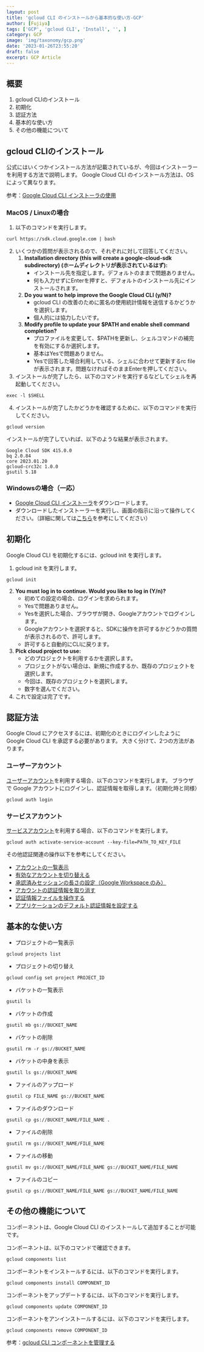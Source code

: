 ```yaml
---
layout: post
title: 'gcloud CLI のインストールから基本的な使い方-GCP'
author: [Fujiya]
tags: ['GCP', 'gcloud CLI', 'Install', '', ]
category: GCP
image: 'img/taxonomy/gcp.png'
date: '2023-01-26T23:55:20'
draft: false
excerpt: GCP Article
---
```


## 概要

1. gcloud CLIのインストール
2. 初期化
3. 認証方法
4. 基本的な使い方
5. その他の機能について

## gcloud CLIのインストール

公式にはいくつかインストール方法が記載されているが、今回はインストーラーを利用する方法で説明します。
Google Cloud CLI のインストール方法は、OSによって異なります。

参考：[Google Cloud CLI インストーラの使用](https://cloud.google.com/sdk/docs/downloads-interactive?hl=ja#linux-mac)

### MacOS / Linuxの場合

1. 以下のコマンドを実行します。
  ```bash:title=MacOS/Linux
  curl https://sdk.cloud.google.com | bash
  ```
2. いくつかの質問が表示されるので、それぞれに対して回答してください。
   1. **Installation directory (this will create a google-cloud-sdk subdirectory) (ホームディレクトリが表示されているはず):**
      - インストール先を指定します。デフォルトのままで問題ありません。
      - 何も入力せずにEnterを押すと、デフォルトのインストール先にインストールされます。
   2. **Do you want to help improve the Google Cloud CLI (y/N)?**
      - gcloud CLI の改善のために匿名の使用統計情報を送信するかどうかを選択します。
      - 個人的には協力したいです。
   3. **Modify profile to update your $PATH and enable shell command completion?**
      - プロファイルを変更して、$PATHを更新し、シェルコマンドの補完を有効にするか選択します。
      - 基本はYesで問題ありません。
      - Yesで回答した場合利用している、シェルに合わせて更新するrc fileが表示されます。問題なければそのままEnterを押してください。
3. インストールが完了したら、以下のコマンドを実行するなどしてシェルを再起動してください。
  ```bash:title=MacOS/Linux
  exec -l $SHELL
  ```
4. インストールが完了したかどうかを確認するために、以下のコマンドを実行してください。
  ```bash:title=MacOS/Linux
  gcloud version
  ```
  インストールが完了していれば、以下のような結果が表示されます。
  ```bash:title=MacOS/Linux
  Google Cloud SDK 415.0.0
  bq 2.0.84
  core 2023.01.20
  gcloud-crc32c 1.0.0
  gsutil 5.18
  ```


### Windowsの場合（一応）

- [Google Cloud CLI インストーラ](https://dl.google.com/dl/cloudsdk/channels/rapid/GoogleCloudSDKInstaller.exe?hl=ja)をダウンロードします。
- ダウンロードしたインストーラーを実行し、画面の指示に沿って操作してください。（詳細に関しては[こちら](https://cloud.google.com/sdk/docs/downloads-interactive?hl=ja#windows)を参考にしてください）

## 初期化

Google Cloud CLI を初期化するには、gcloud init を実行します。

1. gcloud init を実行します。
  ```bash:title=Command
  gcloud init
  ```
2. **You must log in to continue. Would you like to log in (Y/n)?**
   - 初めての設定の場合、ログインを求められます。
   - Yesで問題ありません。
   - Yesを選択した場合、ブラウザが開き、Googleアカウントでログインします。
   - Googleアカウントを選択すると、SDKに操作を許可するかどうかの質問が表示されるので、許可します。
   - 許可すると自動的にCLIに戻ります。
3. **Pick cloud project to use:**
   - どのプロジェクトを利用するかを選択します。
   - プロジェクトがない場合は、新規に作成するか、既存のプロジェクトを選択します。
   - 今回は、既存のプロジェクトを選択します。
   - 数字を選んでください。
4. これで設定は完了です。

## 認証方法

Google Cloud にアクセスするには、初期化のときにログインしたように Google Cloud CLI を承認する必要があります。
大きく分けて、2つの方法があります。

### ユーザーアカウント

[ユーザーアカウント](https://cloud.google.com/docs/authentication?hl=ja#user_accounts)を利用する場合、以下のコマンドを実行します。
ブラウザで Google アカウントにログインし、認証情報を取得します。（初期化時と同様）

```bash:title=Command
gcloud auth login
```

### サービスアカウント

[サービスアカウント](https://cloud.google.com/docs/authentication?hl=ja#service_accounts)を利用する場合、以下のコマンドを実行します。

```bash:title=Command
gcloud auth activate-service-account --key-file=PATH_TO_KEY_FILE
```

その他認証関連の操作以下を参考にしてください。

- [アカウントの一覧表示](https://cloud.google.com/sdk/docs/authorizing?hl=ja#list_accounts)
- [有効なアカウントを切り替える](https://cloud.google.com/sdk/docs/authorizing?hl=ja#switch_the_active_account)
- [承認済みセッションの長さの設定（Google Workspace のみ）](https://cloud.google.com/sdk/docs/authorizing?hl=ja#set_authorized_session_length_only)
- [アカウントの認証情報を取り消す](https://cloud.google.com/sdk/docs/authorizing?hl=ja#revoke_credentials_for_an_account)
- [認証情報ファイルを操作する](https://cloud.google.com/sdk/docs/authorizing?hl=ja#work_with_credential_files)
- [アプリケーションのデフォルト認証情報を設定する](https://cloud.google.com/sdk/docs/authorizing?hl=ja#set_up_application_default_credentials)

## 基本的な使い方
-  プロジェクトの一覧表示
  ```bash:title=Command
  gcloud projects list
  ```
-  プロジェクトの切り替え
  ```bash:title=Command
  gcloud config set project PROJECT_ID
  ```
-  バケットの一覧表示
  ```bash:title=Command
  gsutil ls
  ```
-  バケットの作成
  ```bash:title=Command
  gsutil mb gs://BUCKET_NAME
  ```
-  バケットの削除
  ```bash:title=Command
  gsutil rm -r gs://BUCKET_NAME
  ```
-  バケットの中身を表示
  ```bash:title=Command
  gsutil ls gs://BUCKET_NAME
  ```
-  ファイルのアップロード
  ```bash:title=Command
  gsutil cp FILE_NAME gs://BUCKET_NAME
  ```
-  ファイルのダウンロード
  ```bash:title=Command
  gsutil cp gs://BUCKET_NAME/FILE_NAME .
  ```
-  ファイルの削除
  ```bash:title=Command
  gsutil rm gs://BUCKET_NAME/FILE_NAME
  ```
-  ファイルの移動
  ```bash:title=Command
  gsutil mv gs://BUCKET_NAME/FILE_NAME gs://BUCKET_NAME/FILE_NAME
  ```
-  ファイルのコピー
  ```bash:title=Command
  gsutil cp gs://BUCKET_NAME/FILE_NAME gs://BUCKET_NAME/FILE_NAME
  ```

## その他の機能について

コンポーネントは、Google Cloud CLI のインストールして追加することが可能です。

コンポーネントは、以下のコマンドで確認できます。

```bash:title=Command
gcloud components list
```

コンポーネントをインストールするには、以下のコマンドを実行します。

```bash:title=Command
gcloud components install COMPONENT_ID
```

コンポーネントをアップデートするには、以下のコマンドを実行します。

```bash:title=Command
gcloud components update COMPONENT_ID
```

コンポーネントをアンインストールするには、以下のコマンドを実行します。

```bash:title=Command
gcloud components remove COMPONENT_ID
```

参考：[gcloud CLI コンポーネントを管理する](https://cloud.google.com/sdk/docs/components?hl=ja)